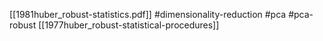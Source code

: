 [[1981huber_robust-statistics.pdf]]
#dimensionality-reduction #pca #pca-robust
[[1977huber_robust-statistical-procedures]]

